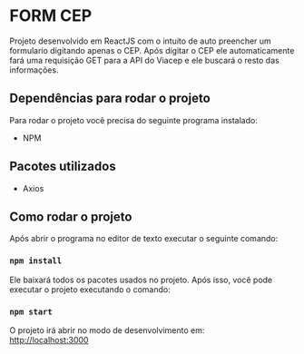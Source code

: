 # FORM CEP

Projeto desenvolvido em ReactJS com o intuito de auto preencher um formulario digitando apenas o CEP.
Após digitar o CEP ele automaticamente fará uma requisição GET para a API do Viacep e ele
buscará o resto das informações.

## Dependências para rodar o projeto

Para rodar o projeto você precisa do seguinte programa instalado:

- NPM

## Pacotes utilizados 
- Axios

## Como rodar o projeto
Após abrir o programa no editor de texto executar o seguinte comando:
### `npm install`
Ele baixará todos os pacotes usados no projeto.
Após isso, você pode executar o projeto executando o comando: 
### `npm start`

O projeto irá abrir no modo de desenvolvimento em: <br />
[http://localhost:3000](http://localhost:3000) 

